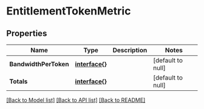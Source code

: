 # EntitlementTokenMetric

## Properties
Name | Type | Description | Notes
------------ | ------------- | ------------- | -------------
**BandwidthPerToken** | [**interface{}**](interface{}.md) |  | [default to null]
**Totals** | [**interface{}**](interface{}.md) |  | [default to null]

[[Back to Model list]](../README.md#documentation-for-models) [[Back to API list]](../README.md#documentation-for-api-endpoints) [[Back to README]](../README.md)


